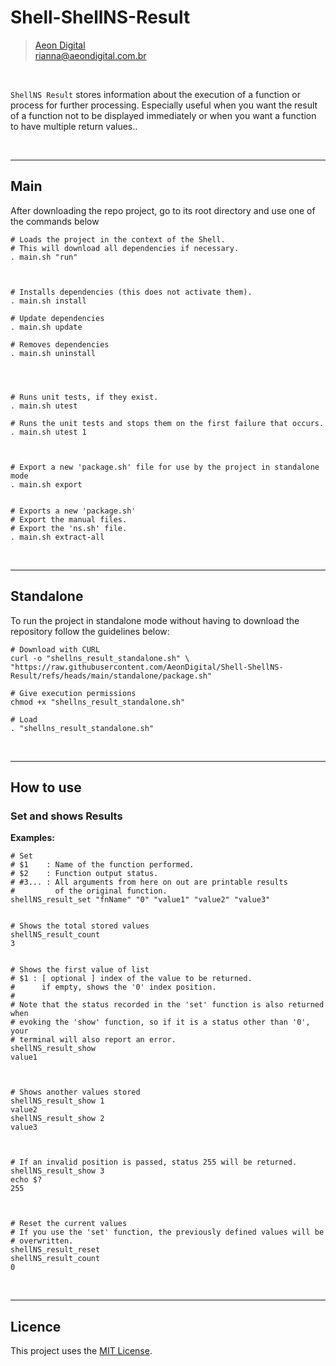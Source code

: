 Shell-ShellNS-Result
================================

> [Aeon Digital](http://www.aeondigital.com.br)  
> rianna@aeondigital.com.br

&nbsp;

``ShellNS Result`` stores information about the execution of a function 
or process for further processing. Especially useful when you want the result 
of a function not to be displayed immediately or when you want a function to 
have multiple return values..  


&nbsp;
&nbsp;

________________________________________________________________________________

## Main

After downloading the repo project, go to its root directory and use one of the 
commands below

``` shell
# Loads the project in the context of the Shell.
# This will download all dependencies if necessary. 
. main.sh "run"



# Installs dependencies (this does not activate them).
. main.sh install

# Update dependencies
. main.sh update

# Removes dependencies
. main.sh uninstall




# Runs unit tests, if they exist.
. main.sh utest

# Runs the unit tests and stops them on the first failure that occurs.
. main.sh utest 1



# Export a new 'package.sh' file for use by the project in standalone mode
. main.sh export


# Exports a new 'package.sh'
# Export the manual files.
# Export the 'ns.sh' file.
. main.sh extract-all
```

&nbsp;
&nbsp;


________________________________________________________________________________

## Standalone

To run the project in standalone mode without having to download the repository 
follow the guidelines below:  

``` shell
# Download with CURL
curl -o "shellns_result_standalone.sh" \
"https://raw.githubusercontent.com/AeonDigital/Shell-ShellNS-Result/refs/heads/main/standalone/package.sh"

# Give execution permissions
chmod +x "shellns_result_standalone.sh"

# Load
. "shellns_result_standalone.sh"
```


&nbsp;
&nbsp;


________________________________________________________________________________

## How to use

### Set and shows Results

**Examples:**

``` shell
# Set
# $1    : Name of the function performed.
# $2    : Function output status.
# #3... : All arguments from here on out are printable results 
#         of the original function.
shellNS_result_set "fnName" "0" "value1" "value2" "value3"


# Shows the total stored values
shellNS_result_count
3


# Shows the first value of list
# $1 : [ optional ] index of the value to be returned.
#      if empty, shows the '0' index position.
# 
# Note that the status recorded in the 'set' function is also returned when 
# evoking the 'show' function, so if it is a status other than '0', your 
# terminal will also report an error.
shellNS_result_show
value1



# Shows another values stored
shellNS_result_show 1
value2
shellNS_result_show 2
value3



# If an invalid position is passed, status 255 will be returned.
shellNS_result_show 3
echo $?
255



# Reset the current values
# If you use the 'set' function, the previously defined values will be 
# overwritten.
shellNS_result_reset
shellNS_result_count
0
```


&nbsp;
&nbsp;

________________________________________________________________________________

## Licence

This project uses the [MIT License](LICENCE.md).